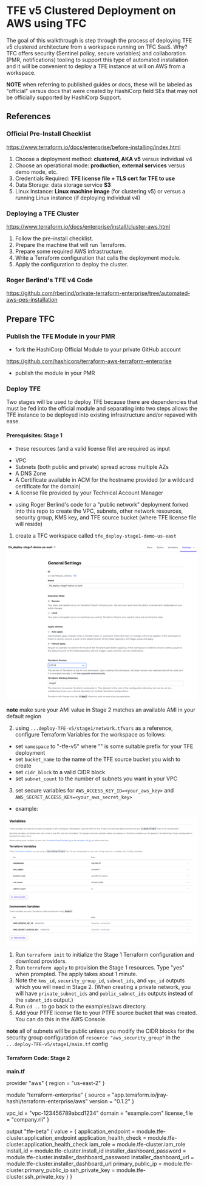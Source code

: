 # TFE v5 Clustered Deployment on AWS using TFC

The goal of this walkthrough is step through the process of deploying TFE v5 clustered architecture from a workspace running on TFC SaaS. Why? TFC offers security (Sentinel policy, secure variables) and collaboration (PMR, notifications) tooling to support this type of automated installation and it will be convenient to deploy a TFE instance at will on AWS from a workspace.

**NOTE** when referring to published guides or docs, these will be labeled as "official" versus docs that were created by HashiCorp field SEs that may not be officially supported by HashiCorp Support.

## References

### Official Pre-Install Checklist

https://www.terraform.io/docs/enterprise/before-installing/index.html

1. Choose a deployment method: **clustered, AKA v5** versus individual v4
2. Choose an operational mode: **production, external services** versus demo mode, etc.
3. Credentials Required: **TFE license file + TLS cert for TFE to use**
4. Data Storage: data storage service **S3**
5. Linux Instance: **Linux machine image** (for clustering v5) or versus a running Linux instance (if deploying individual v4)

### Deploying a TFE Cluster

https://www.terraform.io/docs/enterprise/install/cluster-aws.html

1. Follow the pre-install checklist.
2. Prepare the machine that will run Terraform.
3. Prepare some required AWS infrastructure.
4. Write a Terraform configuration that calls the deployment module.
5. Apply the configuration to deploy the cluster.

### Roger Berlind's TFE v4 Code

https://github.com/rberlind/private-terraform-enterprise/tree/automated-aws-pes-installation

## Prepare TFC

### Publish the TFE Module in your PMR

- fork the HashiCorp Official Module to your private GitHub account

https://github.com/hashicorp/terraform-aws-terraform-enterprise

- publish the module in your PMR

### Deploy TFE

Two stages will be used to deploy TFE because there are dependencies that must be fed into the official module and separating into two steps allows the TFE instance to be deployed into existing infrastructure and/or repaved with ease.

#### Prerequisites: Stage 1

- these resources (and a valid license file) are required as input

* VPC
* Subnets (both public and private) spread across multiple AZs
* A DNS Zone
* A Certificate available in ACM for the hostname provided (or a wildcard certificate for the domain)
* A license file provided by your Technical Account Manager

- using Roger Berlind's code for a "public network" deployment forked into this repo to create the VPC, subnets, other network resources, security group, KMS key, and TFE source bucket (where TFE license file will reside)


1. create a TFC workspace called `tfe_deploy-stage1-demo-us-east`

![screenshot](/images/tfe-v5-deploy-stage1-workspace.png)

**note** make sure your AMI value in Stage 2 matches an available AMI in your default region

2. using `...deploy-TFE-v5/stage1/network.tfvars` as a reference, configure Terraform Variables for the workspace as follows:

- set `namespace` to "<name>-tfe-v5" where "<name>" is some suitable prefix for your TFE deployment
- set `bucket_name` to the name of the TFE source bucket you wish to create
- set `cidr_block` to a valid CIDR block
- set `subnet_count` to the number of subnets you want in your VPC

3. set secure variables for `AWS_ACCESS_KEY_ID=<your_aws_key>` and `AWS_SECRET_ACCESS_KEY=<your_aws_secret_key>`

- example:

![screenshot](/images/tfe-v5-terraform-vars2.png)


1. Run `terraform init` to initialize the Stage 1 Terraform configuration and download providers.
1. Run `terraform apply` to provision the Stage 1 resources. Type "yes" when prompted. The apply takes about 1 minute.
1. Note the `kms_id`, `security_group_id`, `subnet_ids`, and `vpc_id` outputs which you will need in Stage 2. (When creating a private network, you will have `private_subnet_ids` and `public_subnet_ids` outputs instead of the `subnet_ids` output.)
1. Run `cd ..` to go back to the examples/aws directory.
1. Add your PTFE license file to your PTFE source bucket that was created. You can do this in the AWS Console.

**note** all of subnets will be public unless you modify the CIDR blocks for the security group configuration of `resource "aws_security_group"` in the `...deploy-TFE-v5/stage1/main.tf` config


#### Terraform Code: Stage 2


**main.tf**

provider "aws" {
  region = "us-east-2"
}

module "terraform-enterprise" {
  source  = "app.terraform.io/jray-hashi/terraform-enterprise/aws"
  version = "0.1.2"
}

  vpc_id       = "vpc-123456789abcd1234"
  domain       = "example.com"
  license_file = "company.rli"
}

output "tfe-beta" {
  value = {
    application_endpoint         = module.tfe-cluster.application_endpoint
    application_health_check     = module.tfe-cluster.application_health_check
    iam_role                     = module.tfe-cluster.iam_role
    install_id                   = module.tfe-cluster.install_id
    installer_dashboard_password = module.tfe-cluster.installer_dashboard_password
    installer_dashboard_url      = module.tfe-cluster.installer_dashboard_url
    primary_public_ip            = module.tfe-cluster.primary_public_ip
    ssh_private_key              = module.tfe-cluster.ssh_private_key
  }
}